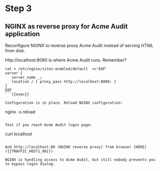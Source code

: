 # Step 3

## NGINX as reverse proxy for Acme Audit application

Reconfigure NGINX to reverse proxy Acme Audit 
instead of serving HTML from disk. 

http://localhost:8080 is where Acme Audit runs. Remember?

```
cat > /etc/nginx/sites-enabled/default  <<'EOF'
server {
   server_name _;
   location / { proxy_pass http://localhost:8080; }
}
EOF
```{{exec}} 

Configuration is in place. Reload NGINX configuration:
```
nginx -s reload
```{{exec}} 

Test if you reach Acme Audit login page:
```
curl localhost
```{{exec}} 

And http://localhost:80 (NGINX reverse proxy) from browser [HERE]({{TRAFFIC_HOST1_80}})

NGINX is handling access to Acme Audit, but still nobody prevents you to bypass login dialog.